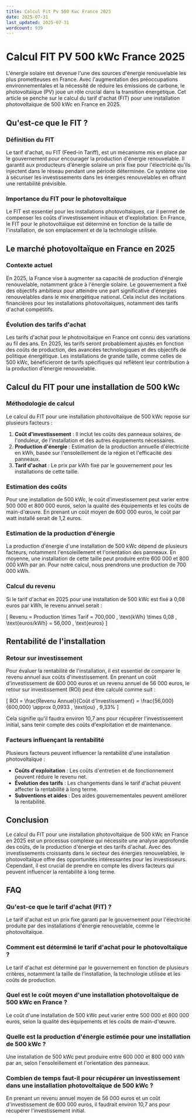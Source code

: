 ```yaml
---
title: Calcul Fit Pv 500 Kwc France 2025
date: 2025-07-31
last_updated: 2025-07-31
wordcount: 939
---
```


# Calcul FIT PV 500 kWc France 2025

L'énergie solaire est devenue l'une des sources d'énergie renouvelable les plus prometteuses en France. Avec l'augmentation des préoccupations environnementales et la nécessité de réduire les émissions de carbone, le photovoltaïque (PV) joue un rôle crucial dans la transition énergétique. Cet article se penche sur le calcul du tarif d'achat (FIT) pour une installation photovoltaïque de 500 kWc en France en 2025.

## Qu'est-ce que le FIT ?

### Définition du FIT

Le tarif d'achat, ou FIT (Feed-in Tariff), est un mécanisme mis en place par le gouvernement pour encourager la production d'énergie renouvelable. Il garantit aux producteurs d'énergie solaire un prix fixe pour l'électricité qu'ils injectent dans le réseau pendant une période déterminée. Ce système vise à sécuriser les investissements dans les énergies renouvelables en offrant une rentabilité prévisible.

### Importance du FIT pour le photovoltaïque

Le FIT est essentiel pour les installations photovoltaïques, car il permet de compenser les coûts d'investissement initiaux et d'exploitation. En France, le FIT pour le photovoltaïque est déterminé en fonction de la taille de l'installation, de son emplacement et de la technologie utilisée.

## Le marché photovoltaïque en France en 2025

### Contexte actuel

En 2025, la France vise à augmenter sa capacité de production d'énergie renouvelable, notamment grâce à l'énergie solaire. Le gouvernement a fixé des objectifs ambitieux pour atteindre une part significative d'énergies renouvelables dans le mix énergétique national. Cela inclut des incitations financières pour les installations photovoltaïques, notamment des tarifs d'achat compétitifs.

### Évolution des tarifs d'achat

Les tarifs d'achat pour le photovoltaïque en France ont connu des variations au fil des ans. En 2025, les tarifs seront probablement ajustés en fonction des coûts de production, des avancées technologiques et des objectifs de politique énergétique. Les installations de grande taille, comme celles de 500 kWc, bénéficieront de tarifs spécifiques qui reflètent leur contribution à la production d'énergie renouvelable.

## Calcul du FIT pour une installation de 500 kWc

### Méthodologie de calcul

Le calcul du FIT pour une installation photovoltaïque de 500 kWc repose sur plusieurs facteurs :

1. **Coût d'investissement** : Il inclut les coûts des panneaux solaires, de l'onduleur, de l'installation et des autres équipements nécessaires.
2. **Production d'énergie** : Estimation de la production annuelle d'électricité en kWh, basée sur l'ensoleillement de la région et l'efficacité des panneaux.
3. **Tarif d'achat** : Le prix par kWh fixé par le gouvernement pour les installations de cette taille.

### Estimation des coûts

Pour une installation de 500 kWc, le coût d'investissement peut varier entre 500 000 et 800 000 euros, selon la qualité des équipements et les coûts de main-d'œuvre. En prenant un coût moyen de 600 000 euros, le coût par watt installé serait de 1,2 euros.

### Estimation de la production d'énergie

La production d'énergie d'une installation de 500 kWc dépend de plusieurs facteurs, notamment l'ensoleillement et l'orientation des panneaux. En moyenne, une installation de cette taille peut produire entre 600 000 et 800 000 kWh par an. Pour notre calcul, nous prendrons une production de 700 000 kWh.

### Calcul du revenu

Si le tarif d'achat en 2025 pour une installation de 500 kWc est fixé à 0,08 euros par kWh, le revenu annuel serait :

\[ 
Revenu = Production \times Tarif = 700,000 \, \text{kWh} \times 0,08 \, \text{euros/kWh} = 56,000 \, \text{euros} 
\]

## Rentabilité de l'installation

### Retour sur investissement

Pour évaluer la rentabilité de l'installation, il est essentiel de comparer le revenu annuel aux coûts d'investissement. En prenant un coût d'investissement de 600 000 euros et un revenu annuel de 56 000 euros, le retour sur investissement (ROI) peut être calculé comme suit :

\[ 
ROI = \frac{Revenu Annuel}{Coût d'Investissement} = \frac{56,000}{600,000} \approx 0,0933 \, \text{ou} \, 9,33\% 
\]

Cela signifie qu'il faudra environ 10,7 ans pour récupérer l'investissement initial, sans tenir compte des coûts d'exploitation et de maintenance.

### Facteurs influençant la rentabilité

Plusieurs facteurs peuvent influencer la rentabilité d'une installation photovoltaïque :

- **Coûts d'exploitation** : Les coûts d'entretien et de fonctionnement peuvent réduire le revenu net.
- **Évolution des tarifs** : Les changements dans le tarif d'achat peuvent affecter la rentabilité à long terme.
- **Subventions et aides** : Des aides gouvernementales peuvent améliorer la rentabilité.

## Conclusion

Le calcul du FIT pour une installation photovoltaïque de 500 kWc en France en 2025 est un processus complexe qui nécessite une analyse approfondie des coûts, de la production d'énergie et des tarifs d'achat. Avec des investissements croissants dans le secteur des énergies renouvelables, le photovoltaïque offre des opportunités intéressantes pour les investisseurs. Cependant, il est crucial de prendre en compte les divers facteurs qui peuvent influencer la rentabilité à long terme.

## FAQ

### Qu'est-ce que le tarif d'achat (FIT) ?

Le tarif d'achat est un prix fixe garanti par le gouvernement pour l'électricité produite par des installations d'énergie renouvelable, comme le photovoltaïque.

### Comment est déterminé le tarif d'achat pour le photovoltaïque ?

Le tarif d'achat est déterminé par le gouvernement en fonction de plusieurs critères, notamment la taille de l'installation, la technologie utilisée et les coûts de production.

### Quel est le coût moyen d'une installation photovoltaïque de 500 kWc en France ?

Le coût d'une installation de 500 kWc peut varier entre 500 000 et 800 000 euros, selon la qualité des équipements et les coûts de main-d'œuvre.

### Quelle est la production d'énergie estimée pour une installation de 500 kWc ?

Une installation de 500 kWc peut produire entre 600 000 et 800 000 kWh par an, selon l'ensoleillement et l'orientation des panneaux.

### Combien de temps faut-il pour récupérer un investissement dans une installation photovoltaïque de 500 kWc ?

En prenant un revenu annuel moyen de 56 000 euros et un coût d'investissement de 600 000 euros, il faudrait environ 10,7 ans pour récupérer l'investissement initial.